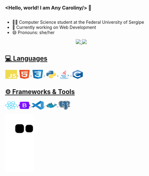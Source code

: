 ### <Hello, world! I am Any Caroliny/> 👋
##
- 👩‍🎓 Computer Science student at the Federal University of Sergipe
- 🔭 Currently working on Web Development  
- 😄 Pronouns: she/her

<div align="center">
  <a href="https://anycarolinys.github.io/landing-page/">
  <img height="180em" src="https://github-readme-stats.vercel.app/api?username=anycarolinys&show_icons=true&theme=algolia&include_all_commits=true&count_private=true">
  <img height="180em" src="https://github-readme-stats.vercel.app/api/top-langs/?username=anycarolinys&layout=compact&langs_count=7&theme=algolia">
</div>

## 💻 Languages
<div style="display: inline_block">
  <img align="center" alt="Js" height="30" width="40" src="https://raw.githubusercontent.com/devicons/devicon/master/icons/javascript/javascript-plain.svg">
  <img align="center" alt="HTML" height="30" width="40" src="https://raw.githubusercontent.com/devicons/devicon/master/icons/html5/html5-original.svg">
  <img align="center" alt="CSS" height="30" width="40" src="https://raw.githubusercontent.com/devicons/devicon/master/icons/css3/css3-original.svg">
  <img align="center" alt="Python" height="30" width="40" src="https://raw.githubusercontent.com/devicons/devicon/master/icons/python/python-original.svg">
  <img align="center" alt="Java" height="30" width="40" src="https://raw.githubusercontent.com/devicons/devicon/master/icons/java/java-original.svg">
  <img align="center" alt="C" height="30" width="40" src="https://raw.githubusercontent.com/devicons/devicon/master/icons/c/c-original.svg">
</div>

  ## ⚙ Frameworks & Tools
<div style="display: inline_block">
  <img align="center" alt="React" height="30" width="40" src="https://raw.githubusercontent.com/devicons/devicon/master/icons/react/react-original.svg">
  <img align="center" alt="Bootstrap" height="30" width="40" src="https://raw.githubusercontent.com/devicons/devicon/master/icons/bootstrap/bootstrap-original.svg">
  <img align="center" alt="VSCode" height="30" width="40" src="https://raw.githubusercontent.com/devicons/devicon/master/icons/vscode/vscode-original.svg">
  <img align="center" alt="Docker" height="30" width="40" src="https://raw.githubusercontent.com/devicons/devicon/master/icons/docker/docker-original.svg">
  <img align="center" alt="PostgreSQL" height="30" width="40" src="https://raw.githubusercontent.com/devicons/devicon/master/icons/postgresql/postgresql-original.svg">
</div>

  ![Snake animation](https://github.com/anycarolinys/anycarolinys/blob/output/github-contribution-grid-snake.svg)
